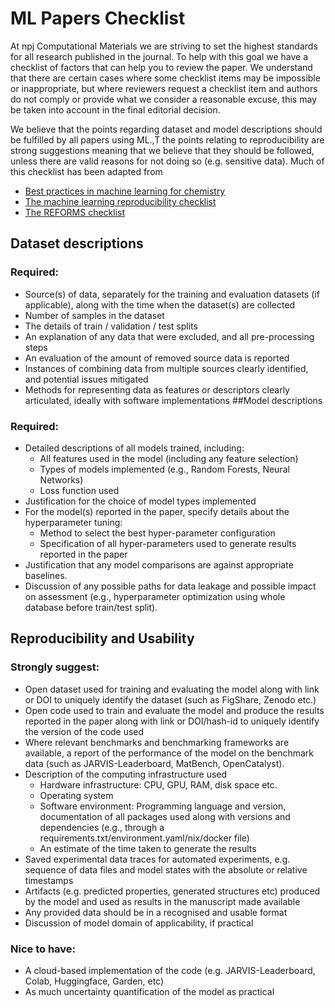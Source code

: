 # ML Papers Checklist

At npj Computational Materials we are striving to set the highest standards for all research published in the journal. To help with this goal we have a checklist of factors that can help you to review the paper. We understand that there are certain cases where some checklist items may be impossible or inappropriate, but where reviewers request a checklist item and authors do not comply or provide what we consider a reasonable excuse, this may be taken into account in the final editorial decision.

We believe that the points regarding dataset and model descriptions should be fulfilled by all papers using ML.,T the points relating to reproducibility are strong suggestions meaning that we believe that they should be followed, unless there are valid reasons for not doing so (e.g. sensitive data). Much of this checklist has been adapted from 

* [Best practices in machine learning for chemistry](https://static-content.springer.com/esm/art%3A10.1038%2Fs41557-021-00716-z/MediaObjects/41557_2021_716_MOESM1_ESM.pdf)
* [The machine learning reproducibility checklist](https://www.cs.mcgill.ca/~jpineau/ReproducibilityChecklist.pdf)
* [The REFORMS checklist](https://reforms.cs.princeton.edu/appendices.pdf) 

## Dataset descriptions
### Required:
* Source(s) of data, separately for the training and evaluation datasets (if applicable), along with the time when the dataset(s) are collected 
* Number of samples in the dataset
* The details of train / validation / test splits  
* An explanation of any data that were excluded, and all pre-processing steps
* An evaluation of the amount of removed source data is reported
* Instances of combining data from multiple sources clearly identified, and potential issues mitigated
* Methods for representing data as features or descriptors clearly articulated, ideally with software implementations
##Model descriptions
### Required:
* Detailed descriptions of all models trained, including:
	* All features used in the model (including any feature selection)
	* Types of models implemented (e.g., Random Forests, Neural Networks)
	* Loss function used 
* Justification for the choice of model types implemented
* For the model(s) reported in the paper, specify details about the hyperparameter tuning:
	* Method to select the best hyper-parameter configuration
	* Specification of all hyper-parameters used to generate results reported in the paper
* Justification that any model comparisons are against appropriate baselines.
* Discussion of any possible paths for data leakage and possible impact on assessment (e.g., hyperparameter optimization using whole database before train/test split). 
## Reproducibility and Usability
### Strongly suggest:
* Open dataset used for training and evaluating the model along with link or DOI to uniquely identify the dataset (such as FigShare, Zenodo etc.)
* Open code used to train and evaluate the model and produce the results reported in the paper along with link or DOI/hash-id to uniquely identify the version of the code used
* Where relevant benchmarks and benchmarking frameworks are available, a report of the performance of the model on the benchmark data (such as JARVIS-Leaderboard, MatBench, OpenCatalyst).
* Description of the computing infrastructure used
	* Hardware infrastructure: CPU, GPU, RAM, disk space etc.
	* Operating system
	* Software environment: Programming language and version, documentation of all packages used along with versions and dependencies (e.g., through a requirements.txt/environment.yaml/nix/docker file)
	* An estimate of the time taken to generate the results
* Saved experimental data traces for automated experiments, e.g. sequence of data files and model states with the absolute or relative timestamps
* Artifacts (e.g. predicted properties, generated structures etc) produced by the model and used as results in the manuscript made available
* Any provided data should be in a recognised and usable format
* Discussion of model domain of applicability, if practical

### Nice to have:
* A cloud-based implementation of the code (e.g. JARVIS-Leaderboard, Colab, Huggingface, Garden, etc)
* As much uncertainty quantification of the model as practical

